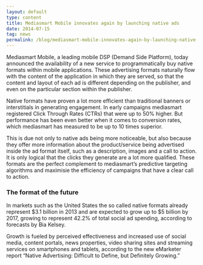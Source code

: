 ```yaml
---
layout: default
type: content
title: Mediasmart Mobile innovates again by launching native ads
date: 2014-07-15
tag: news
permalink: /blog/mediasmart-mobile-innovates-again-by-launching-native-ads
---
```


Mediasmart Mobile, a leading mobile DSP (Demand Side Platform), today announced the availability of a new service to programmatically buy native formats within mobile applications. These advertising formats naturally flow with the content of the application in which they are served, so that the content and layout of each ad is different depending on the publisher, and even on the particular section within the publisher.


Native formats have proven a lot more efficient than traditional banners or interstitials in generating engagement. In early campaigns mediasmart registered Click Through Rates (CTRs) that were up to 50% higher. But performance has been even better when it comes to conversion rates, which mediasmart has measured to be up to 10 times superior.

This is due not only to native ads being more noticeable, but also because they offer more information about the product/service being advertised inside the ad format itself, such as a description, images and a call to action. It is only logical that the clicks they generate are a lot more qualified. These formats are the perfect complement to mediasmart’s predictive targeting algorithms and maximisie the efficiency of campaigns that have a clear call to action. 

### The format of the future
In markets such as the United States the so called native formats already represent $3.1 billion in 2013 and are expected to grow up to $5 billion by 2017, growing to represent 42.2% of total social ad spending, according to forecasts by Bia Kelsey.

Growth is fueled by perceived effectiveness and increased use of social media, content portals, news properties, video sharing sites and streaming services on smartphones and tablets, according to the new eMarketer report &#8220;Native Advertising: Difficult to Define, but Definitely Growing.&#8221;

